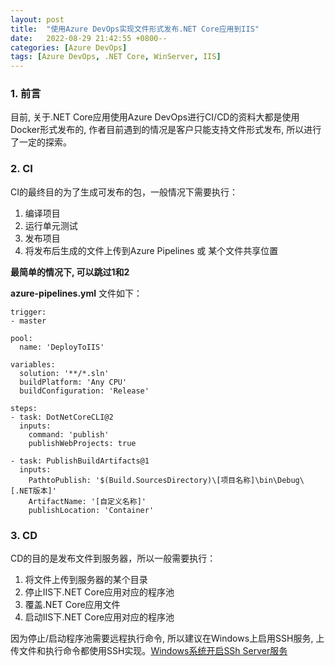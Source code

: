```yaml
---
layout: post
title:  "使用Azure DevOps实现文件形式发布.NET Core应用到IIS"
date:   2022-08-29 21:42:55 +0800--
categories: [Azure DevOps]
tags: [Azure DevOps, .NET Core, WinServer, IIS]  
---
```


### 1. 前言
目前, 关于.NET Core应用使用Azure DevOps进行CI/CD的资料大都是使用Docker形式发布的, 作者目前遇到的情况是客户只能支持文件形式发布, 所以进行了一定的探索。

### 2. CI

CI的最终目的为了生成可发布的包，一般情况下需要执行：
1. 编译项目
2. 运行单元测试
3. 发布项目
4. 将发布后生成的文件上传到Azure Pipelines 或 某个文件共享位置

**最简单的情况下, 可以跳过1和2**

**azure-pipelines.yml** 文件如下：
```
trigger:
- master

pool:
  name: 'DeployToIIS'

variables:
  solution: '**/*.sln'
  buildPlatform: 'Any CPU'
  buildConfiguration: 'Release'

steps:
- task: DotNetCoreCLI@2
  inputs:
    command: 'publish'
    publishWebProjects: true

- task: PublishBuildArtifacts@1
  inputs:
    PathtoPublish: '$(Build.SourcesDirectory)\[项目名称]\bin\Debug\[.NET版本]'
    ArtifactName: '[自定义名称]'
    publishLocation: 'Container'
```

### 3. CD

CD的目的是发布文件到服务器，所以一般需要执行：
1. 将文件上传到服务器的某个目录
2. 停止IIS下.NET Core应用对应的程序池
3. 覆盖.NET Core应用文件
4. 启动IIS下.NET Core应用对应的程序池

因为停止/启动程序池需要远程执行命令, 所以建议在Windows上启用SSH服务, 上传文件和执行命令都使用SSH实现。[Windows系统开启SSh Server服务](https://zhuanlan.zhihu.com/p/452890363)

